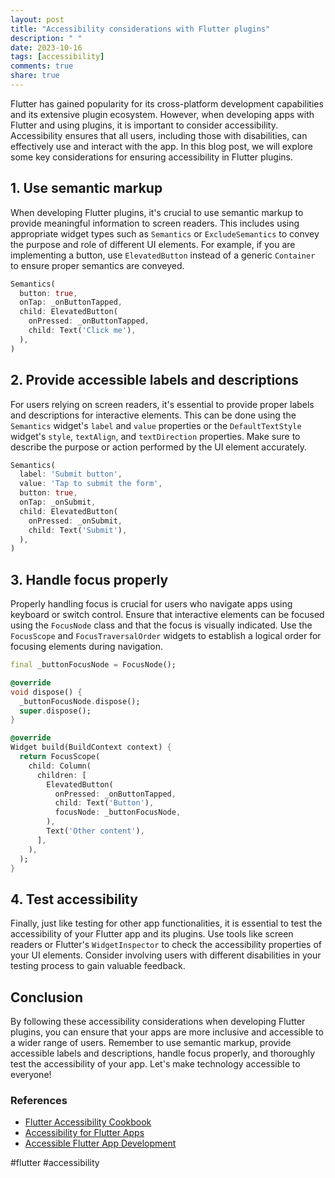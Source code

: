 ```yaml
---
layout: post
title: "Accessibility considerations with Flutter plugins"
description: " "
date: 2023-10-16
tags: [accessibility]
comments: true
share: true
---
```


Flutter has gained popularity for its cross-platform development capabilities and its extensive plugin ecosystem. However, when developing apps with Flutter and using plugins, it is important to consider accessibility. Accessibility ensures that all users, including those with disabilities, can effectively use and interact with the app. In this blog post, we will explore some key considerations for ensuring accessibility in Flutter plugins.

## 1. Use semantic markup

When developing Flutter plugins, it's crucial to use semantic markup to provide meaningful information to screen readers. This includes using appropriate widget types such as `Semantics` or `ExcludeSemantics` to convey the purpose and role of different UI elements. For example, if you are implementing a button, use `ElevatedButton` instead of a generic `Container` to ensure proper semantics are conveyed.

```dart
Semantics(
  button: true,
  onTap: _onButtonTapped,
  child: ElevatedButton(
    onPressed: _onButtonTapped,
    child: Text('Click me'),
  ),
)
```

## 2. Provide accessible labels and descriptions

For users relying on screen readers, it's essential to provide proper labels and descriptions for interactive elements. This can be done using the `Semantics` widget's `label` and `value` properties or the `DefaultTextStyle` widget's `style`, `textAlign`, and `textDirection` properties. Make sure to describe the purpose or action performed by the UI element accurately.

```dart
Semantics(
  label: 'Submit button',
  value: 'Tap to submit the form',
  button: true,
  onTap: _onSubmit,
  child: ElevatedButton(
    onPressed: _onSubmit,
    child: Text('Submit'),
  ),
)
```

## 3. Handle focus properly

Properly handling focus is crucial for users who navigate apps using keyboard or switch control. Ensure that interactive elements can be focused using the `FocusNode` class and that the focus is visually indicated. Use the `FocusScope` and `FocusTraversalOrder` widgets to establish a logical order for focusing elements during navigation.

```dart
final _buttonFocusNode = FocusNode();

@override
void dispose() {
  _buttonFocusNode.dispose();
  super.dispose();
}

@override
Widget build(BuildContext context) {
  return FocusScope(
    child: Column(
      children: [
        ElevatedButton(
          onPressed: _onButtonTapped,
          child: Text('Button'),
          focusNode: _buttonFocusNode,
        ),
        Text('Other content'),
      ],
    ),
  );
}
```

## 4. Test accessibility

Finally, just like testing for other app functionalities, it is essential to test the accessibility of your Flutter app and its plugins. Use tools like screen readers or Flutter's `WidgetInspector` to check the accessibility properties of your UI elements. Consider involving users with different disabilities in your testing process to gain valuable feedback.

## Conclusion

By following these accessibility considerations when developing Flutter plugins, you can ensure that your apps are more inclusive and accessible to a wider range of users. Remember to use semantic markup, provide accessible labels and descriptions, handle focus properly, and thoroughly test the accessibility of your app. Let's make technology accessible to everyone!

### References
- [Flutter Accessibility Cookbook](https://flutter.dev/docs/cookbook/accessibility)
- [Accessibility for Flutter Apps](https://pub.dev/packages/flutter_tutorial_accessibility)
- [Accessible Flutter App Development](https://medium.com/flutter-community/flutter-accessible-app-development-329212349d85)

#flutter #accessibility
